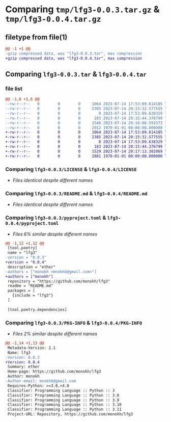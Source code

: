 # Comparing `tmp/lfg3-0.0.3.tar.gz` & `tmp/lfg3-0.0.4.tar.gz`

## filetype from file(1)

```diff
@@ -1 +1 @@
-gzip compressed data, was "lfg3-0.0.3.tar", max compression
+gzip compressed data, was "lfg3-0.0.4.tar", max compression
```

## Comparing `lfg3-0.0.3.tar` & `lfg3-0.0.4.tar`

### file list

```diff
@@ -1,6 +1,6 @@
--rw-r--r--   0        0        0     1064 2023-07-14 17:53:09.614185 lfg3-0.0.3/LICENSE
--rw-r--r--   0        0        0     2385 2023-07-14 20:15:32.577555 lfg3-0.0.3/README.md
--rw-r--r--   0        0        0        0 2023-07-14 17:53:09.638329 lfg3-0.0.3/lfg3/__init__.py
--rw-r--r--   0        0        0      183 2023-07-14 20:15:44.376799 lfg3-0.0.3/lfg3/utils.py
--rw-r--r--   0        0        0     1548 2023-07-14 20:16:08.591573 lfg3-0.0.3/pyproject.toml
--rw-r--r--   0        0        0     2912 1970-01-01 00:00:00.000000 lfg3-0.0.3/PKG-INFO
+-rw-r--r--   0        0        0     1064 2023-07-14 17:53:09.614185 lfg3-0.0.4/LICENSE
+-rw-r--r--   0        0        0     2385 2023-07-14 20:15:32.577555 lfg3-0.0.4/README.md
+-rw-r--r--   0        0        0        0 2023-07-14 17:53:09.638329 lfg3-0.0.4/lfg3/__init__.py
+-rw-r--r--   0        0        0      183 2023-07-14 20:15:44.376799 lfg3-0.0.4/lfg3/utils.py
+-rw-r--r--   0        0        0     1529 2023-07-14 20:17:13.302869 lfg3-0.0.4/pyproject.toml
+-rw-r--r--   0        0        0     2881 1970-01-01 00:00:00.000000 lfg3-0.0.4/PKG-INFO
```

### Comparing `lfg3-0.0.3/LICENSE` & `lfg3-0.0.4/LICENSE`

 * *Files identical despite different names*

### Comparing `lfg3-0.0.3/README.md` & `lfg3-0.0.4/README.md`

 * *Files identical despite different names*

### Comparing `lfg3-0.0.3/pyproject.toml` & `lfg3-0.0.4/pyproject.toml`

 * *Files 6% similar despite different names*

```diff
@@ -1,12 +1,12 @@
 [tool.poetry]
 name = "lfg3"
-version = "0.0.3"
+version = "0.0.4"
 description = "ether"
-authors = ["monokh <mnokhb@gmail.com>"]
+authors = ["monokh"]
 repository = "https://github.com/monokh/lfg3"
 readme = "README.md"
 packages = [
   {include = "lfg3"}
 ]
 
 [tool.poetry.dependencies]
```

### Comparing `lfg3-0.0.3/PKG-INFO` & `lfg3-0.0.4/PKG-INFO`

 * *Files 2% similar despite different names*

```diff
@@ -1,14 +1,13 @@
 Metadata-Version: 2.1
 Name: lfg3
-Version: 0.0.3
+Version: 0.0.4
 Summary: ether
 Home-page: https://github.com/monokh/lfg3
 Author: monokh
-Author-email: mnokhb@gmail.com
 Requires-Python: >=3.8,<4.0
 Classifier: Programming Language :: Python :: 3
 Classifier: Programming Language :: Python :: 3.8
 Classifier: Programming Language :: Python :: 3.9
 Classifier: Programming Language :: Python :: 3.10
 Classifier: Programming Language :: Python :: 3.11
 Project-URL: Repository, https://github.com/monokh/lfg3
```


